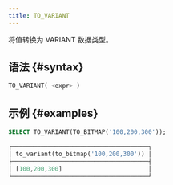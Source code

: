 ```yaml
---
title: TO_VARIANT
---
```


将值转换为 VARIANT 数据类型。

## 语法 {#syntax}

```sql
TO_VARIANT( <expr> )
```

## 示例 {#examples}

```sql
SELECT TO_VARIANT(TO_BITMAP('100,200,300'));

┌──────────────────────────────────────┐
│ to_variant(to_bitmap('100,200,300')) │
├──────────────────────────────────────┤
│ [100,200,300]                        │
└──────────────────────────────────────┘
```